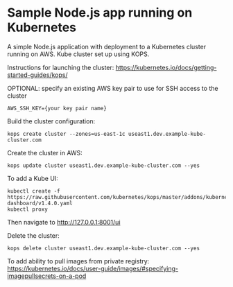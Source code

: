 # Sample Node.js app running on Kubernetes

A simple Node.js application with deployment to a Kubernetes cluster running on AWS. Kube cluster set up using KOPS.

Instructions for launching the cluster:
https://kubernetes.io/docs/getting-started-guides/kops/

OPTIONAL: specify an existing AWS key pair to use for SSH access to the cluster
```
AWS_SSH_KEY={your key pair name}
```

Build the cluster configuration:
```
kops create cluster --zones=us-east-1c useast1.dev.example-kube-cluster.com
```

Create the cluster in AWS:
```
kops update cluster useast1.dev.example-kube-cluster.com --yes
```

To add a Kube UI:
```
kubectl create -f https://raw.githubusercontent.com/kubernetes/kops/master/addons/kubernetes-dashboard/v1.4.0.yaml
kubectl proxy
```
Then navigate to http://127.0.0.1:8001/ui

Delete the cluster:
```
kops delete cluster useast1.dev.example-kube-cluster.com --yes
```

To add ability to pull images from private registry:
https://kubernetes.io/docs/user-guide/images/#specifying-imagepullsecrets-on-a-pod
